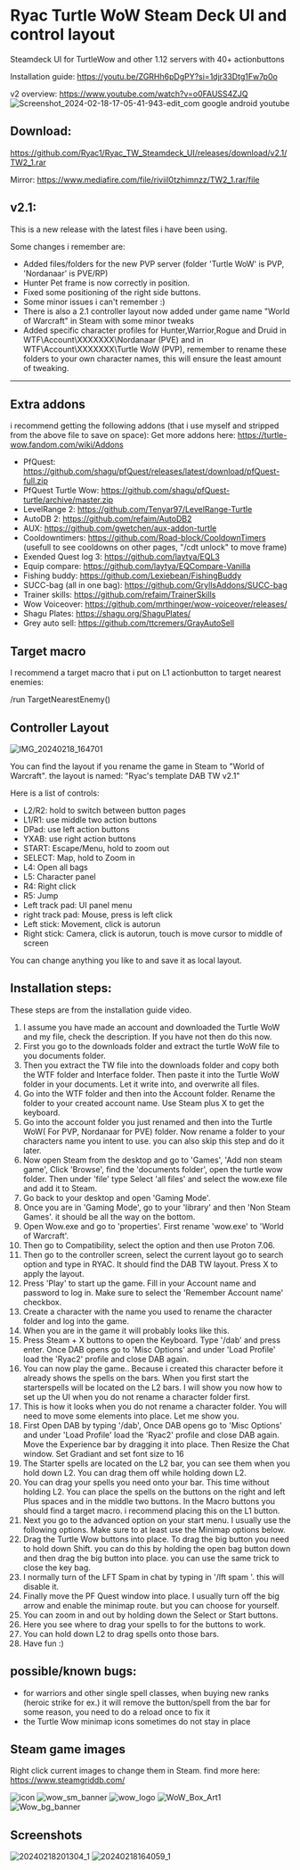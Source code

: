 # Ryac Turtle WoW Steam Deck UI and control layout
Steamdeck UI for TurtleWow and other 1.12 servers with 40+ actionbuttons

Installation guide:
https://youtu.be/ZGRHh6pDgPY?si=1djr33Dtg1Fw7p0o

v2 overview:
https://www.youtube.com/watch?v=o0FAUSS4ZJQ
![Screenshot_2024-02-18-17-05-41-943-edit_com google android youtube](https://github.com/Ryac1/Ryac_TW_Steamdeck_UI/assets/133106738/8d73f153-8814-4458-9fbc-fd5d8e5cb720)


## Download: 
https://github.com/Ryac1/Ryac_TW_Steamdeck_UI/releases/download/v2.1/TW2_1.rar

Mirror: https://www.mediafire.com/file/riviil0tzhimnzz/TW2_1.rar/file

## v2.1:
This is a new release with the latest files i have been using.

Some changes i remember are:

- Added files/folders for the new PVP server (folder 'Turtle WoW' is PVP, 'Nordanaar' is PVE/RP) 
- Hunter Pet frame is now correctly in position.
- Fixed some positioning of the right side buttons.
- Some minor issues i can't remember :)
- There is also a 2.1 controller layout now added under game name "World of Warcraft" in Steam with some minor tweaks
- Added specific character profiles for Hunter,Warrior,Rogue and Druid in WTF\Account\XXXXXXX\Nordanaar (PVE) and in WTF\Account\XXXXXXX\Turtle WoW (PVP), remember to rename these folders to your own character names, this will ensure the least amount of tweaking.
  
-----------------------------------
## Extra addons
i recommend getting the following addons (that i use myself and stripped from the above file to save on space):
Get more addons here: https://turtle-wow.fandom.com/wiki/Addons

- PfQuest:  https://github.com/shagu/pfQuest/releases/latest/download/pfQuest-full.zip
- PfQuest Turtle Wow:  https://github.com/shagu/pfQuest-turtle/archive/master.zip
- LevelRange 2: https://github.com/Tenyar97/LevelRange-Turtle
- AutoDB 2: https://github.com/refaim/AutoDB2
- AUX: https://github.com/gwetchen/aux-addon-turtle
- Cooldowntimers: https://github.com/Road-block/CooldownTimers (usefull to see cooldowns on other pages, "/cdt unlock" to move frame)
- Exended Quest log 3: https://github.com/laytya/EQL3
- Equip compare: https://github.com/laytya/EQCompare-Vanilla
- Fishing buddy: https://github.com/Lexiebean/FishingBuddy
- SUCC-bag (all in one bag): https://github.com/GryllsAddons/SUCC-bag
- Trainer skills: https://github.com/refaim/TrainerSkills
- Wow Voiceover: https://github.com/mrthinger/wow-voiceover/releases/
- Shagu Plates: https://shagu.org/ShaguPlates/
- Grey auto sell: https://github.com/ttcremers/GrayAutoSell

## Target macro 

I recommend a target macro that i put on L1 actionbutton to target nearest enemies:

/run TargetNearestEnemy()

## Controller Layout
![IMG_20240218_164701](https://github.com/Ryac1/Ryac_TW_Steamdeck_UI/assets/133106738/5477e7d4-1392-477a-8225-a0712ba84ad7)

You can find the layout if you rename the game in Steam to "World of Warcraft".
the layout is named: "Ryac's template DAB TW v2.1"

Here is a list of controls:

- L2/R2: hold to switch between button pages
- L1/R1: use middle two action buttons
- DPad: use left action buttons
- YXAB: use right action buttons
- START: Escape/Menu, hold to zoom out
- SELECT: Map, hold to Zoom in
- L4: Open all bags
- L5: Character panel
- R4: Right click
- R5: Jump
- Left track pad: UI panel menu
- right track pad: Mouse, press is left click
- Left stick: Movement, click is autorun
- Right stick: Camera, click is autorun, touch is move cursor to middle of screen

You can change anything you like to and save it as local layout.

## Installation steps:

These steps are from the installation guide video.

1. I assume you have made an account and downloaded the Turtle WoW and my file, check the description. If you have not then do this now.
2. First you go to the downloads folder and extract the turtle WoW file to you documents folder.
3. Then you extract the TW file into the downloads folder and copy both the WTF folder and Interface folder. Then paste it into the Turtle WoW folder in your documents.  Let it write into, and overwrite all files.
4. Go into the WTF folder and then into the Account folder. Rename the folder to your created account name. Use Steam plus X to get the keyboard.
5. Go into the account folder you just renamed and then into the Turtle WoW( For PVP, Nordanaar for PVE) folder. Now rename a folder to your characters name you intent to use. you can also skip this step and do it later.
6. Now open Steam from the desktop and go to 'Games', 'Add non steam game', Click 'Browse', find the 'documents folder', open the turtle wow folder. Then under 'file' type Select 'all files' and select the wow.exe file and add it to Steam.
7. Go back to your desktop and open 'Gaming Mode'.
8. Once you are in 'Gaming Mode', go to your 'library' and then 'Non Steam Games'. it should be all the way on the bottom.
9. Open Wow.exe and go to 'properties'. First rename 'wow.exe' to 'World of Warcraft'.
10. Then go to Compatibility, select the option and then use Proton 7.06.
11. Then go to the controller screen, select the current layout go to search option and type in RYAC. It should find the DAB TW layout. Press X to apply the layout.
12. Press 'Play' to start up the game. Fill in your Account name and password to log in. Make sure to select the 'Remember Account name' checkbox.
13. Create a character with the name you used to rename the character folder and log into the game.
14. When you are in the game it will probably looks like this.
15. Press Steam + X buttons to open the Keyboard. Type '/dab' and press enter.  Once DAB opens go to 'Misc Options' and under 'Load Profile' load the 'Ryac2' profile and close DAB again.
16. You can now play the game.. Because i created this character before it already shows the spells on the bars. When you first start the starterspells will be located on the L2 bars. I will show you now how to set up the UI when you do not rename a character folder first.
17. This is how it looks when you do not rename a character folder. You will need to move some elements into place. Let me show you.
18. First Open DAB by typing '/dab', Once DAB opens go to 'Misc Options' and under 'Load Profile' load the 'Ryac2' profile and close DAB again. Move the Experience bar by dragging it into place. Then  Resize the Chat window. Set Gradiant and set font size to 16 
19. The Starter spells are located on the L2 bar, you can see them when you hold down L2. You can drag them off while holding down L2.
20. You can drag your spells you need onto your bar. This time without holding L2. You can place the spells on the buttons on the right and left Plus spaces and in the middle two buttons. In the Macro buttons you should find a target macro. i recommend placing this on the L1 button.
21. Next you go to the advanced option on your start menu. I usually use the following options. Make sure to at least use the Minimap options below.
22. Drag the Turtle Wow buttons into place. To drag the big button you need to hold down Shift. you can do this by holding the open bag button down and then drag the big button into place. you can use the same trick to close the key bag.
23. I normally turn of the LFT Spam  in chat by typing in '/lft spam '. this will disable it.
24. Finally move the PF Quest window into place.  I usually turn off the big arrow and enable the minimap route. but you can choose for yourself.
25. You can zoom in and out by holding down the Select or Start buttons.
26. Here you see where to drag your spells to for the buttons to work.
27. You can hold down L2 to drag spells onto those bars.
28. Have fun :)

## possible/known bugs:

- for warriors and other single spell classes, when buying new ranks (heroic strike for ex.) it will remove the button/spell from the bar for some reason, you need to do a reload once to fix it
- the Turtle Wow minimap icons sometimes do not stay in place

## Steam game images

Right click current images to change them in Steam.
find more here: https://www.steamgriddb.com/

![icon](https://github.com/Ryac1/Ryac_TW_Steamdeck_UI/assets/133106738/f87c6414-8c24-4c31-acf9-8d2c143d0226)
![wow_sm_banner](https://github.com/Ryac1/Ryac_TW_Steamdeck_UI/assets/133106738/2a0b9537-029d-43d4-bd5b-055d13dfc2c9)
![wow_logo](https://github.com/Ryac1/Ryac_TW_Steamdeck_UI/assets/133106738/a8e5c434-7ee1-485c-b2bb-569e12010aec)
![WoW_Box_Art1](https://github.com/Ryac1/Ryac_TW_Steamdeck_UI/assets/133106738/87d0b1b5-3441-441e-a34f-26f6ced32181)
![Wow_bg_banner](https://github.com/Ryac1/Ryac_TW_Steamdeck_UI/assets/133106738/b9325a33-2eaa-41ca-a00a-7994df2e183b)

## Screenshots
![20240218201304_1](https://github.com/Ryac1/Ryac_TW_Steamdeck_UI/assets/133106738/890e71cf-8c5e-40e0-8908-23dc9d303e42)
![20240218164059_1](https://github.com/Ryac1/Ryac_TW_Steamdeck_UI/assets/133106738/4666cbdd-0bf2-431f-873c-2295e795e333)

